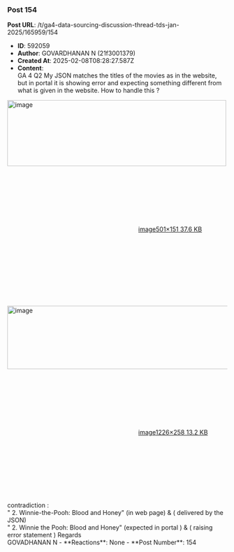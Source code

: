 ### Post 154
**Post URL**: /t/ga4-data-sourcing-discussion-thread-tds-jan-2025/165959/154
- **ID**: 592059
- **Author**: GOVARDHANAN N  (21f3001379)
- **Created At**: 2025-02-08T08:28:27.587Z
- **Content**:  
  GA 4 Q2
My JSON matches the titles of the movies as in the website, but in portal it is showing error and expecting something different from what is given in the website. How to handle this ?
<div class="lightbox-wrapper"><a class="lightbox" href="https://europe1.discourse-cdn.com/flex013/uploads/iitm/original/3X/f/c/fcac5869001b59aa0b36666aa5096fd3ebfd8a0f.png" data-download-href="/uploads/short-url/A3fzo1OFTH0f74vCS99bYzCviSH.png?dl=1" title="image" rel="noopener nofollow ugc"><img src="https://europe1.discourse-cdn.com/flex013/uploads/iitm/original/3X/f/c/fcac5869001b59aa0b36666aa5096fd3ebfd8a0f.png" alt="image" data-base62-sha1="A3fzo1OFTH0f74vCS99bYzCviSH" width="501" height="151"><div class="meta"><svg class="fa d-icon d-icon-far-image svg-icon" aria-hidden="true"><use href="#far-image"></use></svg><span class="filename">image</span><span class="informations">501×151 37.6 KB</span><svg class="fa d-icon d-icon-discourse-expand svg-icon" aria-hidden="true"><use href="#discourse-expand"></use></svg></div></a></div><br>
<div class="lightbox-wrapper"><a class="lightbox" href="https://europe1.discourse-cdn.com/flex013/uploads/iitm/original/3X/b/6/b60003a16d034748f4e97674a5ce778a4c6686d4.png" data-download-href="/uploads/short-url/pY2VEWy5T6Y7BuUEQusFHKNMjuQ.png?dl=1" title="image" rel="noopener nofollow ugc"><img src="https://europe1.discourse-cdn.com/flex013/uploads/iitm/optimized/3X/b/6/b60003a16d034748f4e97674a5ce778a4c6686d4_2_690x145.png" alt="image" data-base62-sha1="pY2VEWy5T6Y7BuUEQusFHKNMjuQ" width="690" height="145" srcset="https://europe1.discourse-cdn.com/flex013/uploads/iitm/optimized/3X/b/6/b60003a16d034748f4e97674a5ce778a4c6686d4_2_690x145.png, https://europe1.discourse-cdn.com/flex013/uploads/iitm/optimized/3X/b/6/b60003a16d034748f4e97674a5ce778a4c6686d4_2_1035x217.png 1.5x, https://europe1.discourse-cdn.com/flex013/uploads/iitm/original/3X/b/6/b60003a16d034748f4e97674a5ce778a4c6686d4.png 2x" data-dominant-color="FAF7F5"><div class="meta"><svg class="fa d-icon d-icon-far-image svg-icon" aria-hidden="true"><use href="#far-image"></use></svg><span class="filename">image</span><span class="informations">1226×258 13.2 KB</span><svg class="fa d-icon d-icon-discourse-expand svg-icon" aria-hidden="true"><use href="#discourse-expand"></use></svg></div></a></div>
contradiction :<br>
" 2. Winnie-the-Pooh: Blood and Honey" (in web page) &amp; ( delivered by the JSON)<br>
" 2. Winnie the Pooh: Blood and Honey" (expected in portal ) &amp; ( raising error statement )
Regards<br>
GOVADHANAN N
- **Reactions**: None
- **Post Number**: 154

